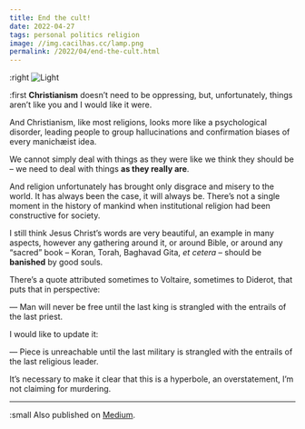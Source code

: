 ```yaml
---
title: End the cult!
date: 2022-04-27
tags: personal politics religion
image: //img.cacilhas.cc/lamp.png
permalink: /2022/04/end-the-cult.html
---
```

[image]: {{{image}}}
[Medium]: https://cacilhas.medium.com/end-the-cult-8176736bd607

:right ![Light][image]

:first **Christianism** doesn’t need to be oppressing, but, unfortunately,
things aren’t like you and I would like it were.

And Christianism, like most religions, looks more like a psychological
disorder, leading people to group hallucinations and confirmation biases of
every manichæist idea.

We cannot simply deal with things as they were like we think they should be –
we need to deal with things **as they really are**.

And religion unfortunately has brought only disgrace and misery to the world.
It has always been the case, it will always be. There’s not a single moment in
the history of mankind when institutional religion had been constructive for
society.

I still think Jesus Christ’s words are very beautiful, an example in many
aspects, however any gathering around it, or around Bible, or around any
“sacred” book – Koran, Torah, Baghavad Gita, *et cetera* – should be
**banished** by good souls.

There’s a quote attributed sometimes to Voltaire, sometimes to Diderot,
that puts that in perspective:

— Man will never be free until the last king is strangled with the entrails of
the last priest.

I would like to update it:

— Piece is unreachable until the last military is strangled with the entrails of
the last religious leader.

It’s necessary to make it clear that this is a hyperbole, an overstatement,
I’m not claiming for murdering.

-----

:small Also published on [Medium][].

